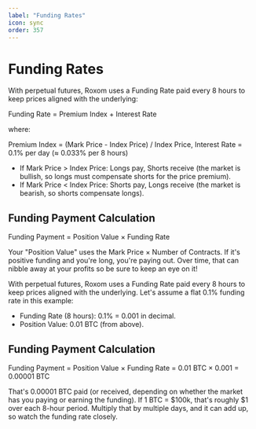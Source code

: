 ```yaml
---
label: "Funding Rates"
icon: sync
order: 357
---
```


# Funding Rates

With perpetual futures, Roxom uses a Funding Rate paid every 8 hours to keep prices aligned with the underlying:

Funding Rate = Premium Index + Interest Rate

where:

Premium Index = (Mark Price - Index Price) / Index Price,  Interest Rate = 0.1% per day (≈ 0.033% per 8 hours)

- If Mark Price > Index Price: Longs pay, Shorts receive (the market is bullish, so longs must compensate shorts for the price premium).
- If Mark Price < Index Price: Shorts pay, Longs receive (the market is bearish, so shorts compensate longs).

## Funding Payment Calculation

Funding Payment = Position Value × Funding Rate

Your "Position Value" uses the Mark Price × Number of Contracts. If it's positive funding and you're long, you're paying out. Over time, that can nibble away at your profits so be sure to keep an eye on it!

With perpetual futures, Roxom uses a Funding Rate paid every 8 hours to keep prices aligned with the underlying. Let's assume a flat 0.1% funding rate in this example:

- Funding Rate (8 hours): 0.1% = 0.001 in decimal.
- Position Value: 0.01 BTC (from above).

## Funding Payment Calculation

Funding Payment = Position Value × Funding Rate = 0.01 BTC × 0.001 = 0.00001 BTC

That's 0.00001 BTC paid (or received, depending on whether the market has you paying or earning the funding). If 1 BTC = $100k, that's roughly $1 over each 8-hour period. Multiply that by multiple days, and it can add up, so watch the funding rate closely.
